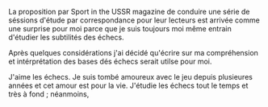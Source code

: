 La proposition par Sport in the USSR magazine de conduire une série de séssions d'étude par correspondance pour leur lecteurs est arrivée comme une surprise pour moi parce que je suis toujours moi même entrain d'étudier les subtilités des échecs.

Après quelques considérations j'ai décidé qu'écrire sur ma compréhension et intérprétation des bases dés échecs serait utilse pour moi.

J'aime les échecs. Je suis tombé amoureux avec le jeu depuis plusieures années et cet amour est pour la vie. J'étudie les échecs tout le temps et très à fond ; néanmoins, 

